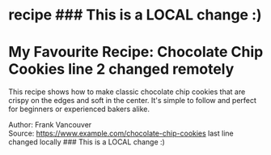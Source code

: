 # recipe    ### This is a LOCAL change :)
# My Favourite Recipe: Chocolate Chip Cookies line 2 changed remotely

This recipe shows how to make classic chocolate chip cookies that are crispy on the edges and soft in the center. It's simple to follow and perfect for beginners or experienced bakers alike.

Author: Frank Vancouver  
Source: https://www.example.com/chocolate-chip-cookies  last line changed locally    ### This is a LOCAL change :)

